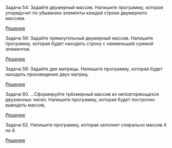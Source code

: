 Задача 54: Задайте двумерный массив. Напишите программу, которая упорядочит по убыванию элементы каждой строки двумерного массива.

[Решение](https://github.com/1am6adman/seminar-8-homework/blob/main/Example054/Program.cs)

Задача 56: Задайте прямоугольный двумерный массив. Напишите программу, которая будет находить строку с наименьшей суммой элементов.

[Решение](https://github.com/1am6adman/seminar-8-homework/blob/main/Example056/Program.cs)

Задача 58: Задайте две матрицы. Напишите программу, которая будет находить произведение двух матриц.

[Решение](https://github.com/1am6adman/seminar-8-homework/blob/main/Example058/Program.cs)

Задача 60. ...Сформируйте трёхмерный массив из неповторяющихся двузначных чисел. Напишите программу, которая будет построчно выводить массив,

[Решение](https://github.com/1am6adman/seminar-8-homework/blob/main/Example060/Program.cs)

Задача 62. Напишите программу, которая заполнит спирально массив 4 на 4.

[Решение](https://github.com/1am6adman/seminar-8-homework/blob/main/Example062/Program.cs)

